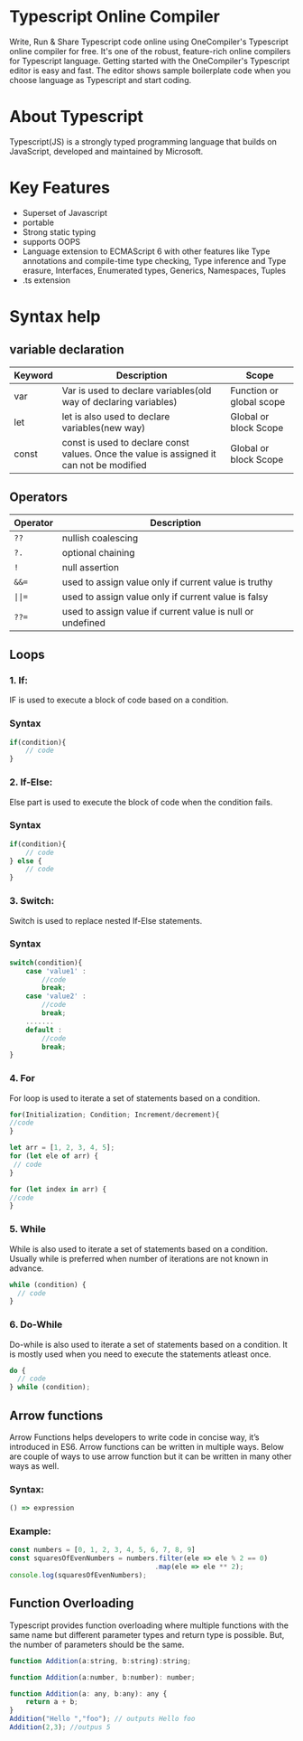 # Typescript Online Compiler

Write, Run & Share Typescript code online using OneCompiler's Typescript online compiler for free. It's one of the robust, feature-rich online compilers for Typescript language. Getting started with the OneCompiler's Typescript editor is easy and fast. The editor shows sample boilerplate code when you choose language as Typescript and start coding. 

# About Typescript

Typescript(JS) is a strongly typed programming language that builds on JavaScript, developed and maintained by Microsoft.

# Key Features

* Superset of Javascript
* portable
* Strong static typing
* supports OOPS
* Language extension to ECMAScript 6 with other features like Type annotations and compile-time type checking, Type inference and Type erasure, Interfaces, Enumerated types, Generics, Namespaces, Tuples
* .ts extension

# Syntax help

## variable declaration

|Keyword|Description|Scope|
|----|----|----|
|var| Var is used to declare variables(old way of declaring variables)| Function or global scope|
|let| let is also used to declare variables(new way)|Global or block Scope|
|const|const is used to declare const values. Once the value is assigned it can not be modified|Global or block Scope|

## Operators

|Operator|Description|
|----|----|
|`??`|nullish coalescing|
|`?.`|optional chaining|
|`!`|null assertion|
|`&&=`| used to assign value only if current value is truthy|
|`\|\|=`| used to assign value only if current value is falsy|
|`??=`|used to assign value if current value is null or undefined|
 
## Loops
### 1. If:

IF is used to execute a block of code based on a condition. 

### Syntax

```js
if(condition){
    // code
}
```
### 2. If-Else:

Else part is used to execute the block of code when the condition fails.

### Syntax
```js
if(condition){
    // code
} else {
    // code
}
```

### 3. Switch:

Switch is used to replace nested If-Else statements.

### Syntax
```js
switch(condition){
    case 'value1' :
        //code
        break;
    case 'value2' :
        //code
        break;
    .......
    default :
        //code
        break;
}
```

### 4. For

For loop is used to iterate a set of statements based on a condition.

```js
for(Initialization; Condition; Increment/decrement){  
//code  
} 

let arr = [1, 2, 3, 4, 5];
for (let ele of arr) {
 // code
}

for (let index in arr) {
//code
}
```

### 5. While

While is also used to iterate a set of statements based on a condition. Usually while is preferred when number of iterations are not known in advance.

```js
while (condition) {  
  // code 
}  
```

### 6. Do-While
Do-while is also used to iterate a set of statements based on a condition. It is mostly used when you need to execute the statements atleast once.

```js
do {  
  // code 
} while (condition); 
```
## Arrow functions
Arrow Functions helps developers to write code in concise way, it’s introduced in ES6.
Arrow functions can be written in multiple ways. Below are couple of ways to use arrow function but it can be written in many other ways as well. 

### Syntax:

```js
() => expression
```

### Example:

```js
const numbers = [0, 1, 2, 3, 4, 5, 6, 7, 8, 9]
const squaresOfEvenNumbers = numbers.filter(ele => ele % 2 == 0)
                                    .map(ele => ele ** 2);
console.log(squaresOfEvenNumbers);
```
## Function Overloading

Typescript provides function overloading where multiple functions with the same name but different parameter types and return type is possible. But, the number of parameters should be the same.

```js
function Addition(a:string, b:string):string;

function Addition(a:number, b:number): number;

function Addition(a: any, b:any): any {
    return a + b;
}
Addition("Hello ","foo"); // outputs Hello foo
Addition(2,3); //outpus 5
```